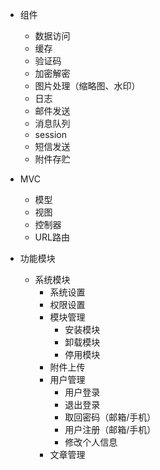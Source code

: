 
 - 组件
   - 数据访问
   - 缓存
   - 验证码
   - 加密解密
   - 图片处理（缩略图、水印）
   - 日志
   - 邮件发送
   - 消息队列
   - session
   - 短信发送
   - 附件存贮
 - MVC
   - 模型
   - 视图
   - 控制器
   - URL路由

 - 功能模块
   - 系统模块
     - 系统设置
     - 权限设置
     - 模块管理
       - 安装模块
       - 卸载模块
       - 停用模块
     - 附件上传
     - 用户管理
       - 用户登录
       - 退出登录
       - 取回密码（邮箱/手机）
       - 用户注册（邮箱/手机）
       - 修改个人信息
     - 文章管理